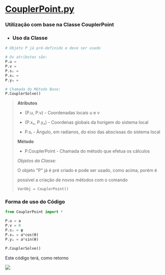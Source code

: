 # [CouplerPoint.py](https://github.com/Mecanismos-UFPE/Python-Cames/blob/d0a6fe4e0e1c62cb841fde6c5e7e90c90020dd01/elevdiagram.py)

### Utilização com base na Classe CouplerPoint

* ### Uso da Classe

```python
# Objeto P já pré-definido e deve ser usado

# Os atributos são:
P.u =
P.v =
P.sᵢ =
P.xₒ =
P.yₒ =

# Chamada do Método Base:
P.CouplerSolve()
```

> **Atributos**
> 
> * (P.u, P.v) - Coordenadas locais u e v
> 
> * (P.xₒ, P.yₒ) - Coordenas globais da horigem do sistema local
> 
> * P.sᵢ - Ângulo, em radianos, do eixo das abscissas do sistema local
> 
> **Método**
> 
> - P.CouplerPoint - Chamada do método que efetua os cálculos
> 
> *Objetos da Classe:*
> 
> O objeto "P" já é pré criado e pode ser usado, como acima, porém é
> 
> possível a criação de novos métodos com o comando
> 
> ```python
> VarObj = CouplerPoint()
> ```

### Forma de uso do Código

```python
from CouplerPoint import *

P.u = a
P.v = 0
P.sᵢ = φ
P.xₒ = a*cos(θ)
P.yₒ = a*sin(θ)

P.CouplerSolve()
```

Este código terá, como retorno

![](https://user-images.githubusercontent.com/67014817/151072030-132672e5-b84f-47a3-97de-7cd657511367.jpg)

